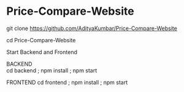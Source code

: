 ﻿# Price-Compare-Website
git clone https://github.com/AdityaKumbar/Price-Compare-Website

cd Price-Compare-Website

Start Backend and Frontend

BACKEND  
cd backend ;
npm install ;
npm start

FRONTEND
cd frontend ;
npm install ;
npm start
